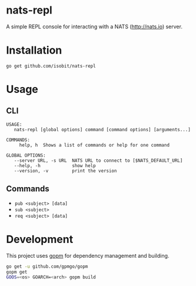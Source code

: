 # nats-repl
A simple REPL console for interacting with a NATS (http://nats.io) server.

# Installation
`go get github.com/isobit/nats-repl`

# Usage
## CLI
```
USAGE:
   nats-repl [global options] command [command options] [arguments...]

COMMANDS:
     help, h  Shows a list of commands or help for one command

GLOBAL OPTIONS:
   --server URL, -s URL  NATS URL to connect to [$NATS_DEFAULT_URL]
   --help, -h            show help
   --version, -v         print the version
```

## Commands
- `pub <subject> [data]`
- `sub <subject>`
- `req <subject> [data]`

# Development
This project uses [gopm](https://github.com/gpmgo/gopm) for dependency management and building.

```sh
go get -u github.com/gpmgo/gopm
gopm get
GOOS=<os> GOARCH=<arch> gopm build
```
